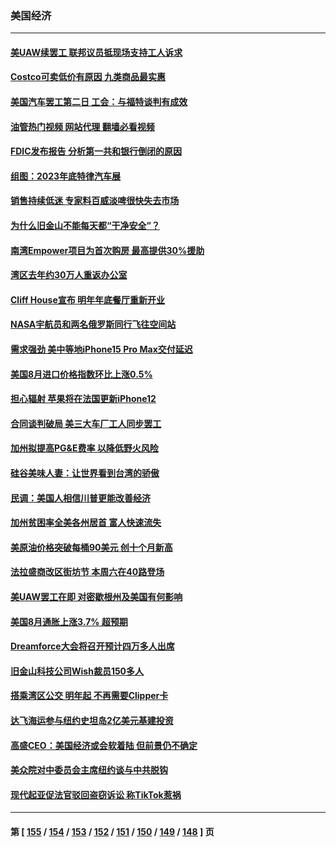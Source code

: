 ### 美国经济
---
#### [美UAW续罢工 联邦议员抵现场支持工人诉求](../../pages/ncid1078158/n14075698.md?09181245) 
#### [Costco可卖低价有原因 九类商品最实惠](../../pages/ncid1078158/n14074023.md?09181245) 
#### [美国汽车罢工第二日 工会：与福特谈判有成效](../../pages/ncid1078158/n14075233.md?09181245) 
#### [油管热门视频 网站代理 翻墙必看视频](http://138.2.39.72:81/youtube.html?epic-marker?09181245)
#### [FDIC发布报告 分析第一共和银行倒闭的原因](../../pages/ncid1078158/n14075208.md?09181245) 
#### [组图：2023年底特律汽车展](../../pages/ncid1078158/n14074884.md?09181245) 
#### [销售持续低迷 专家料百威淡啤很快失去市场](../../pages/ncid1078158/n14075005.md?09181245) 
#### [为什么旧金山不能每天都“干净安全”？](../../pages/ncid1078158/n14074933.md?09181245) 
#### [南湾Empower项目为首次购房 最高提供30%援助](../../pages/ncid1078158/n14074929.md?09181245) 
#### [湾区去年约30万人重返办公室](../../pages/ncid1078158/n14074921.md?09181245) 
#### [Cliff House宣布 明年年底餐厅重新开业](../../pages/ncid1078158/n14074870.md?09181245) 
#### [NASA宇航员和两名俄罗斯同行飞往空间站](../../pages/ncid1078158/n14074611.md?09181245) 
#### [需求强劲 美中等地iPhone15 Pro Max交付延迟](../../pages/ncid1078158/n14074640.md?09181245) 
#### [美国8月进口价格指数环比上涨0.5%](../../pages/ncid1078158/n14074628.md?09181245) 
#### [担心辐射 苹果将在法国更新iPhone12](../../pages/ncid1078158/n14074544.md?09181245) 
#### [合同谈判破局 美三大车厂工人同步罢工](../../pages/ncid1078158/n14074336.md?09181245) 
#### [加州拟提高PG&E费率 以降低野火风险](../../pages/ncid1078158/n14074353.md?09181245) 
#### [硅谷美味人妻：让世界看到台湾的骄傲](../../pages/ncid1078158/n14074297.md?09181245) 
#### [民调：美国人相信川普更能改善经济](../../pages/ncid1078158/n14074136.md?09181245) 
#### [加州贫困率全美各州居首 富人快速流失](../../pages/ncid1078158/n14074128.md?09181245) 
#### [美原油价格突破每桶90美元 创十个月新高](../../pages/ncid1078158/n14073979.md?09181245) 
#### [法拉盛商改区街坊节 本周六在40路登场](../../pages/ncid1078158/n14073487.md?09181245) 
#### [美UAW罢工在即 对密歇根州及美国有何影响](../../pages/ncid1078158/n14073327.md?09181245) 
#### [美国8月通胀上涨3.7% 超预期](../../pages/ncid1078158/n14073101.md?09181245) 
#### [Dreamforce大会将召开预计四万多人出席](../../pages/ncid1078158/n14072818.md?09181245) 
#### [旧金山科技公司Wish裁员150多人](../../pages/ncid1078158/n14072695.md?09181245) 
#### [搭乘湾区公交 明年起 不再需要Clipper卡](../../pages/ncid1078158/n14072687.md?09181245) 
#### [达飞海运参与纽约史坦岛2亿美元基建投资](../../pages/ncid1078158/n14072648.md?09181245) 
#### [高盛CEO：美国经济或会软着陆 但前景仍不确定](../../pages/ncid1078158/n14072381.md?09181245) 
#### [美众院对中委员会主席纽约谈与中共脱钩](../../pages/ncid1078158/n14072292.md?09181245) 
#### [现代起亚促法官驳回盗窃诉讼 称TikTok惹祸](../../pages/ncid1078158/n14072361.md?09181245) 

---
#### 第 [ [155](./155.md?09181245) / [154](./154.md?09181245) / [153](./153.md?09181245) / [152](./152.md?09181245) / [151](./151.md?09181245) / [150](./150.md?09181245) / [149](./149.md?09181245) / [148](./148.md?09181245) ] 页
